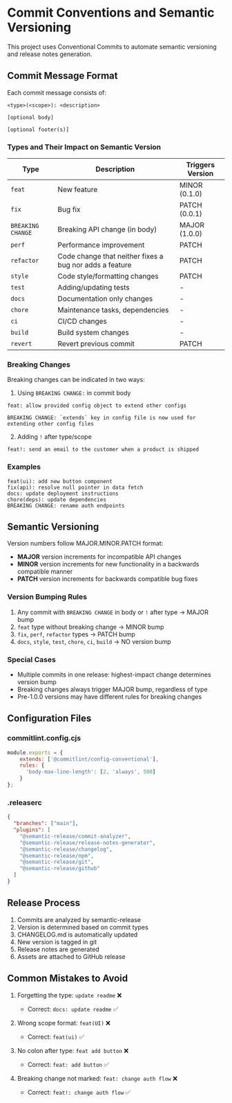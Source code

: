 # Commit Conventions and Semantic Versioning

This project uses Conventional Commits to automate semantic versioning and release notes generation.

## Commit Message Format

Each commit message consists of:
```
<type>(<scope>): <description>

[optional body]

[optional footer(s)]
```

### Types and Their Impact on Semantic Version

| Type | Description | Triggers Version |
|------|-------------|-----------------|
| `feat` | New feature | MINOR (0.1.0) |
| `fix` | Bug fix | PATCH (0.0.1) |
| `BREAKING CHANGE` | Breaking API change (in body) | MAJOR (1.0.0) |
| `perf` | Performance improvement | PATCH |
| `refactor` | Code change that neither fixes a bug nor adds a feature | PATCH |
| `style` | Code style/formatting changes | PATCH |
| `test` | Adding/updating tests | - |
| `docs` | Documentation only changes | - |
| `chore` | Maintenance tasks, dependencies | - |
| `ci` | CI/CD changes | - |
| `build` | Build system changes | - |
| `revert` | Revert previous commit | PATCH |

### Breaking Changes

Breaking changes can be indicated in two ways:
1. Using `BREAKING CHANGE:` in commit body
```
feat: allow provided config object to extend other configs

BREAKING CHANGE: `extends` key in config file is now used for extending other config files
```

2. Adding `!` after type/scope
```
feat!: send an email to the customer when a product is shipped
```

### Examples

```
feat(ui): add new button component
fix(api): resolve null pointer in data fetch
docs: update deployment instructions
chore(deps): update dependencies
BREAKING CHANGE: rename auth endpoints
```

## Semantic Versioning

Version numbers follow MAJOR.MINOR.PATCH format:

- **MAJOR** version increments for incompatible API changes
- **MINOR** version increments for new functionality in a backwards compatible manner
- **PATCH** version increments for backwards compatible bug fixes

### Version Bumping Rules

1. Any commit with `BREAKING CHANGE` in body or `!` after type → MAJOR bump
2. `feat` type without breaking change → MINOR bump
3. `fix`, `perf`, `refactor` types → PATCH bump
4. `docs`, `style`, `test`, `chore`, `ci`, `build` → NO version bump

### Special Cases

- Multiple commits in one release: highest-impact change determines version bump
- Breaking changes always trigger MAJOR bump, regardless of type
- Pre-1.0.0 versions may have different rules for breaking changes

## Configuration Files

### commitlint.config.cjs
```javascript
module.exports = {
    extends: ['@commitlint/config-conventional'],
    rules: {
      'body-max-line-length': [2, 'always', 500]
    }
};
```

### .releaserc
```json
{
  "branches": ["main"],
  "plugins": [
    "@semantic-release/commit-analyzer",
    "@semantic-release/release-notes-generator",
    "@semantic-release/changelog",
    "@semantic-release/npm",
    "@semantic-release/git",
    "@semantic-release/github"
  ]
}
```

## Release Process

1. Commits are analyzed by semantic-release
2. Version is determined based on commit types
3. CHANGELOG.md is automatically updated
4. New version is tagged in git
5. Release notes are generated
6. Assets are attached to GitHub release

## Common Mistakes to Avoid

1. Forgetting the type: `update readme` ❌
   - Correct: `docs: update readme` ✅

2. Wrong scope format: `feat(UI)` ❌
   - Correct: `feat(ui)` ✅

3. No colon after type: `feat add button` ❌
   - Correct: `feat: add button` ✅

4. Breaking change not marked: `feat: change auth flow` ❌
   - Correct: `feat!: change auth flow` ✅ 